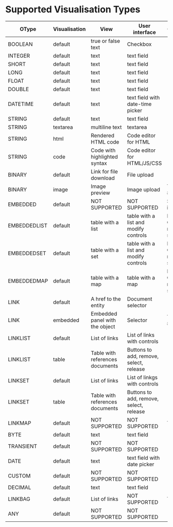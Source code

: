 # Supported Visualisation Types

| OType | Visualisation | View | User interface | Comment |
| -- | -- | -- | -- | -- |
|BOOLEAN|default|true or false text|Checkbox||
|INTEGER|default|text|text field||
|SHORT|default|text|text field||
|LONG|default|text|text field||
|FLOAT|default|text|text field||
|DOUBLE|default|text|text field||
|DATETIME|default|text|text field with date-time picker||
|STRING|default|text|text field||
|STRING|textarea|multiline text|textarea||
|STRING|html|Rendered HTML code|Code editor for HTML||
|STRING|code|Code with highlighted syntax|Code editor for HTML/JS/CSS||
|BINARY|default|Link for file download|File upload||
|BINARY|image|Image preview|Image upload|TBD Issue #42|
|EMBEDDED|default|NOT SUPPORTED|NOT SUPPORTED|Should be improved|
|EMBEDDEDLIST|default|table with a list|table with a list and modify controls|Linked Class is not supported|
|EMBEDDEDSET|default|table with a set|table with a list and modify controls|Linked Class is not supported|
|EMBEDDEDMAP|default|table with a map|table with a map|Linked Class is not supported|
|LINK|default|A href to the entity|Document selector||
|LINK|embedded|Embedded panel with the object|Selector|TBD Issue #21|
|LINKLIST|default|List of links|List of links with controls||
|LINKLIST|table|Table with references documents|Buttons to add, remove, select, release||
|LINKSET|default|List of links|List of linkgs with controls||
|LINKSET|table|Table with references documents|Buttons to add, remove, select, release||
|LINKMAP|default|NOT SUPPORTED|NOT SUPPORTED|TBD|
|BYTE|default|text|text field||
|TRANSIENT|default|NOT SUPPORTED|NOT SUPPORTED||
|DATE|default|text|text field with date picker||
|CUSTOM|default|NOT SUPPORTED|NOT SUPPORTED||
|DECIMAL|default|text|text field||
|LINKBAG|default|List of links|NOT SUPPORTED|TBD|
|ANY|default|NOT SUPPORTED|NOT SUPPORTED||
